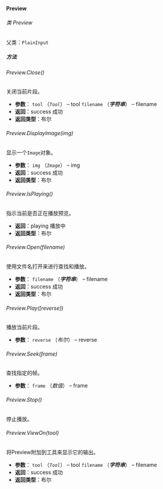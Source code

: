 #### Preview

###### 类 Preview

父类：`PlainInput`

##### 方法

###### Preview.Close()

关闭当前片段。

- <b>参数</b>：
  `tool` （*`Tool`*） – tool
  `filename` （***字符串***） – filename
- <b>返回</b>：success 成功
- <b>返回类型</b>：布尔

###### Preview.DisplayImage(*img*)

显示一个`Image`对象。

- <b>参数</b>：
  `img` （*`Image`*） – img
- <b>返回</b>：success 成功
- <b>返回类型</b>：布尔

###### Preview.IsPlaying()

指示当前是否正在播放预览。

- <b>返回</b>：playing 播放中
- <b>返回类型</b>：布尔

###### Preview.Open(*filename*)

使用文件名打开来进行查找和播放。

- <b>参数</b>：
  `filename` （***字符串***） – filename
- <b>返回</b>：success 成功
- <b>返回类型</b>：布尔

###### Preview.Play([*reverse*])

播放当前片段。

- <b>参数</b>：
  `reverse` （*布尔*） – reverse

###### Preview.Seek(frame)

查找指定的帧。

- <b>参数</b>：
  `frame` （*数值*） – frame

###### Preview.Stop()

停止播放。

###### Preview.ViewOn(*tool*)

将Preview附加到工具来显示它的输出。

- <b>参数</b>：
  `tool` （*`Tool`*） – tool
  `filename` （***字符串***） – filename
- <b>返回</b>：success 成功
- <b>返回类型</b>：布尔